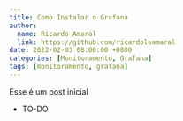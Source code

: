 ```yaml
---
title: Como Instalar o Grafana
author:
  name: Ricardo Amaral
  link: https://github.com/ricardolsamaral
date: 2022-02-03 08:00:00 +0800
categories: [Monitoramento, Grafana]
tags: [monitoramento, grafana]
---
```


Esse é um post inicial

* TO-DO

